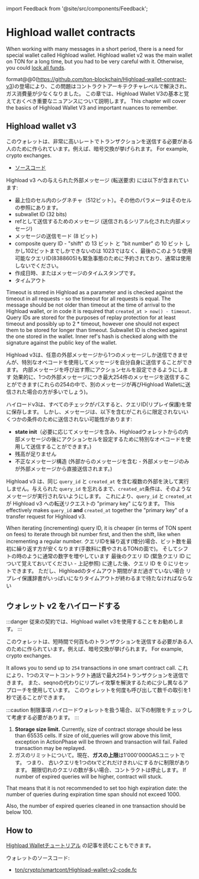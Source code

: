 import Feedback from '@site/src/components/Feedback';

# Highload wallet contracts

When working with many messages in a short period, there is a need for special wallet called Highload wallet. Highload wallet v2 was the main wallet on TON for a long time, but you had to be very careful with it. Otherwise, you could [lock all funds](https://t.me/tonstatus/88).

format@@0(https://github.com/ton-blockchain/Highload-wallet-contract-v3)の登場により、この問題はコントラクトアーキテクチャレベルで解決され、ガス消費量が少なくなりました。 この章では、Highload Wallet V3の基本と覚えておくべき重要なニュアンスについて説明します。 This chapter will cover the basics of Highload Wallet V3 and important nuances to remember.

## Highload wallet v3

このウォレットは、非常に高いレートでトランザクションを送信する必要がある人のために作られています。例えば、暗号交換が挙げられます。 For example, crypto exchanges.

- [ソースコード](https://github.com/ton-blockchain/Highload-wallet-contract-v3)

Highload v3 への与えられた外部メッセージ (転送要求) には以下が含まれています:

- 最上位のセル内のシグネチャ（512ビット）。その他のパラメータはそのセルの参照にあります。
- subwallet ID (32 bits)
- refとして送信するためのメッセージ (送信されるシリアル化された内部メッセージ)
- メッセージの送信モード (8 ビット)
- composite query ID - "shift" の 13 ビット と "bit number" の 10 ビット しかし102ビットまでしかできないのは 1023ではなく、最後のこのような使用可能なクエリID(8388605)も緊急事態のために予約されており、通常は使用しないでください。
- 作成日時、またはメッセージのタイムスタンプです。
- タイムアウト

Timeout is stored in Highload as a parameter and is checked against the timeout in all requests - so the timeout for all requests is equal. The message should be not older than timeout at the time of arrival to the Highload wallet, or in code it is required that `created_at > now() - timeout`. Query IDs are stored for the purposes of replay protection for at least timeout and possibly up to 2 \* timeout, however one should not expect them to be stored for longer than timeout. Subwallet ID is checked against the one stored in the wallet. Inner ref's hash is checked along with the signature against the public key of the wallet.

Highload v3は、任意の外部メッセージから1つのメッセージしか送信できませんが、特別なオペコードを使用してメッセージを自分自身に送信することができます。 内部メッセージを呼び出す際にアクションセルを設定できるようにします 効果的に、1つの外部メッセージにつき最大254件のメッセージを送信することができます(これらの254の中で、別のメッセージが再びHighload Walletに送信された場合の方が多いでしょう)。

ハイロードv3は、すべてのチェックがパスすると、クエリID(リプレイ保護)を常に保存します。 しかし、メッセージは、以下を含むがこれらに限定されないいくつかの条件のために送信されない可能性があります:

- **state init**（必要に応じてメッセージを含み、Highloadウォレットからの内部メッセージの後にアクションセルを設定するために特別なオペコードを使用して送信することができます。)
- 残高が足りません
- 不正なメッセージ構造 (外部からのメッセージを含む - 外部メッセージのみが外部メッセージから直接送信されます。)

Highload v3 は、同じ `query_id` と `created_at` を含む複数の外部を決して実行しません。与えられた `query_id` を忘れるまで、`created_at`条件は、そのようなメッセージが実行されないようにします。 これにより、`query_id` と `created_at` が Highload v3 への転送リクエストの "primary key" になります。 This effectively makes `query_id` **and** `created_at` together the "primary key" of a transfer request for Highload v3.

When iterating (incrementing) query ID, it is cheaper (in terms of TON spent on fees) to iterate through bit number first, and then the shift, like when incrementing a regular number. クエリIDを繰り返す(増分)場合、ビット数を最初に繰り返す方が安くなります(手数料に費やされるTONの面で)。 そしてシフトの時のように通常の数字を増やしています 最後のクエリ ID (緊急クエリ ID について覚えておいてください - 上記参照) に達した後、クエリ ID を 0 にリセットできます。 ただし、Highloadのタイムアウト期間がまだ過ぎていない場合 リプレイ保護辞書がいっぱいになりタイムアウトが終わるまで待たなければならない

## ウォレット v2 をハイロードする

:::danger
従来の契約では、Highload wallet v3を使用することをお勧めします。
:::

このウォレットは、短時間で何百ものトランザクションを送信する必要がある人のために作られています。例えば、暗号交換が挙げられます。 For example, crypto exchanges.

It allows you to send up to `254` transactions in one smart contract call. これにより、1つのスマートコントラクト通話で最大254トランザクションを送信できます。 また、seqnoの代わりにリプレイ攻撃を解決するために少し異なるアプローチを使用しています。 このウォレットを何度も呼び出して数千の取引を1秒で送ることができます。

:::caution 制限事項
ハイロードウォレットを扱う場合、以下の制限をチェックして考慮する必要があります。
:::

1. **Storage size limit.** Currently, size of contract storage should be less than 65535 cells. If size of
  old_queries will grow above this limit, exception in ActionPhase will be thrown and transaction will fail.
  Failed transaction may be replayed.
2. ガスのリミットについて。現在、**ガスの上限**は1'000'000GASユニットです。 つまり、
  古いクエリを1つのtxでどれだけきれいにするかに制限があります。 期限切れのクエリの数が多い場合、コントラクトは停止します。 If number of expired queries will be higher, contract will stuck.

That means that it is not recommended to set too high expiration date:
the number of queries during expiration time span should not exceed 1000.

Also, the number of expired queries cleaned in one transaction should be below 100.

## How to

[Highload Walletチュートリアル](/v3/guidelines/smart-contracts/howto/wallet#-high-load-wallet-v3) の記事を読むこともできます。

ウォレットのソースコード:

- [ton/crypto/smartcont/Highload-wallet-v2-code.fc](https://github.com/ton-blockchain/ton/blob/master/crypto/smartcont/new-highload-wallet-v2.fif)

<Feedback />

